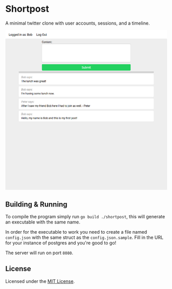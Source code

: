 # Shortpost

A minimal twitter clone with user accounts, sessions, and a timeline.

![Screenshot of the website with some sample posts](./screenshot.png)

## Building & Running

To compile the program simply run `go build ./shortpost`, this will
generate an executable with the same name.

In order for the executable to work you need to create a file named `config.json`
with the same struct as the `config.json.sample`. Fill in the URL
for your instance of postgres and you're good to go!

The server will run on port `8080`.

## License

Licensed under the [MIT License](./LICENSE).

